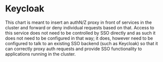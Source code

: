 # Keycloak

This chart is meant to insert an authN/Z proxy in front of services in the cluster and forward or deny individual requests based on that. Access to this service does not need to be controlled by SSO directly and as such it does not need to be configured in that way; it does, however need to be configured to talk to an existing SSO backend (such as Keycloak) so that it can correctly proxy auth requests and provide SSO functionality to applications running in the cluster.
